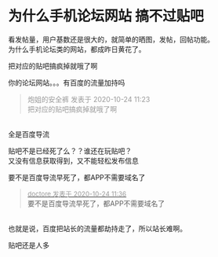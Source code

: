 # 为什么手机论坛网站 搞不过贴吧


看发帖量，用户基数还是很大的，就简单的晒图，发帖，回帖功能。<br />
为什么手机论坛类的网站，都成昨日黄花了。

把对应的贴吧搞疯掉就哦了啊

你的论坛网站。。。有百度的流量加持吗&nbsp; &nbsp;&nbsp; &nbsp;&nbsp; &nbsp;&nbsp; &nbsp;&nbsp; &nbsp; 

<div class="quote"><blockquote><font color="#999999">炮姐的安全裤 发表于 2020-10-24 11:23</font><br />
<font color="#999999">把对应的贴吧搞疯掉就哦了啊</font></blockquote></div><br />
全是百度导流

贴吧不是已经死了么？？谁还在玩贴吧？<br />
又没有信息获取得到，又不能轻松发布信息

要不是百度导流早死了，都APP不需要域名了

<div class="quote"><blockquote><font size="2"><a href="https://www.hostloc.com/forum.php?mod=redirect&amp;goto=findpost&amp;pid=9345041&amp;ptid=757907" target="_blank"><font color="#999999">doctore 发表于 2020-10-24 11:36</font></a></font><br />
要不是百度导流早死了，都APP不需要域名了</blockquote></div><br />
也就是说，百度把站长的流量都劫持走了，所以站长难啊。

贴吧还是人多<img id="aimg_BqevZ" onclick="zoom(this, this.src, 0, 0, 0)" class="zoom" src="https://cdn.jsdelivr.net/gh/hishis/forum-master/public/images/patch.gif" onmouseover="img_onmouseoverfunc(this)" onload="thumbImg(this)" border="0" alt="" />
